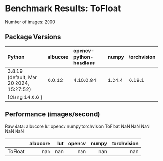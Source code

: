 # Benchmark Results: ToFloat

Number of images: 2000

## Package Versions

| Python                                   | albucore   | opencv-python-headless   | numpy   | torchvision   |
|:-----------------------------------------|:-----------|:-------------------------|:--------|:--------------|
| 3.8.19 (default, Mar 20 2024, 15:27:52)  | 0.0.12     | 4.10.0.84                | 1.24.4  | 0.19.1        |
| [Clang 14.0.6 ]                          |            |                          |         |               |

## Performance (images/second)

Raw data:
         albucore  lut  opencv  numpy  torchvision
ToFloat       NaN  NaN     NaN    NaN          NaN

|         |   albucore |   lut |   opencv |   numpy |   torchvision |
|:--------|-----------:|------:|---------:|--------:|--------------:|
| ToFloat |        nan |   nan |      nan |     nan |           nan |
